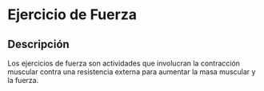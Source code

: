# Ejercicio de Fuerza

## Descripción
Los ejercicios de fuerza son actividades que involucran la contracción muscular contra una resistencia externa para aumentar la masa muscular y la fuerza.